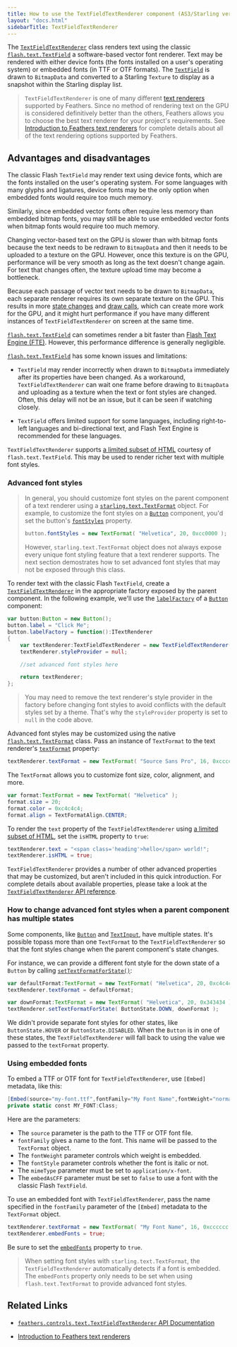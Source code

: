 ```yaml
---
title: How to use the TextFieldTextRenderer component (AS3/Starling version)
layout: "docs.html"
sidebarTitle: TextFieldTextRenderer
---
```


The [`TextFieldTextRenderer`](/api-reference/feathers/controls/text/TextFieldTextRenderer.html) class renders text using the classic [`flash.text.TextField`](https://airsdk.dev/docs/development/text/using-the-textfield-class) a software-based vector font renderer. Text may be rendered with either device fonts (the fonts installed on a user's operating system) or embedded fonts (in TTF or OTF formats). The [`TextField`](https://airsdk.dev/reference/actionscript/3.0/flash/text/engine/TextBlock.html) is drawn to `BitmapData` and converted to a Starling `Texture` to display as a snapshot within the Starling display list.

> `TextFieldTextRenderer` is one of many different [text renderers](./text-renderers.md) supported by Feathers. Since no method of rendering text on the GPU is considered definitively better than the others, Feathers allows you to choose the best text renderer for your project's requirements. See [Introduction to Feathers text renderers](./text-renderers.md) for complete details about all of the text rendering options supported by Feathers.

## Advantages and disadvantages

The classic Flash `TextField` may render text using device fonts, which are the fonts installed on the user's operating system. For some languages with many glyphs and ligatures, device fonts may be the only option when embedded fonts would require too much memory.

Similarly, since embedded vector fonts often require less memory than embedded bitmap fonts, you may still be able to use embedded vector fonts when bitmap fonts would require too much memory.

Changing vector-based text on the GPU is slower than with bitmap fonts because the text needs to be redrawn to `BitmapData` and then it needs to be uploaded to a texture on the GPU. However, once this texture is on the GPU, performance will be very smooth as long as the text doesn't change again. For text that changes often, the texture upload time may become a bottleneck.

Because each passage of vector text needs to be drawn to `BitmapData`, each separate renderer requires its own separate texture on the GPU. This results in more [state changes](https://wiki.starling-framework.org/manual/performance_optimization#minimize_state_changes) and [draw calls](./faq/draw-calls.md), which can create more work for the GPU, and it might hurt performance if you have many different instances of `TextFieldTextRenderer` on screen at the same time.

[`flash.text.TextField`](https://airsdk.dev/docs/development/text/using-the-textfield-class) can sometimes render a bit faster than [Flash Text Engine (FTE)](https://airsdk.dev/docs/development/text/using-the-flash-text-engine). However, this performance difference is generally negligible.

[`flash.text.TextField`](https://airsdk.dev/reference/actionscript/3.0/flash/text/TextField.html) has some known issues and limitations:

- `TextField` may render incorrectly when drawn to `BitmapData` immediately after its properties have been changed. As a workaround, `TextFieldTextRenderer` can wait one frame before drawing to `BitmapData` and uploading as a texture when the text or font styles are changed. Often, this delay will not be an issue, but it can be seen if watching closely.

- `TextField` offers limited support for some languages, including right-to-left languages and bi-directional text, and Flash Text Engine is recommended for these languages.

`TextFieldTextRenderer` supports [a limited subset of HTML](https://airsdk.dev/reference/actionscript/3.0/flash/text/TextField.html#htmlText) courtesy of `flash.text.TextField`. This may be used to render richer text with multiple font styles.

### Advanced font styles

> In general, you should customize font styles on the parent component of a text renderer using a [`starling.text.TextFormat`](https://doc.starling-framework.org/current/starling/text/TextFormat.html) object. For example, to customize the font styles on a [`Button`](./button.md) component, you'd set the button's [`fontStyles`](/api-reference/feathers/controls/Button.html#fontStyles) property.
>
> ```actionscript
> button.fontStyles = new TextFormat( "Helvetica", 20, 0xcc0000 );
> ```
>
> However, `starling.text.TextFormat` object does not always expose every unique font styling feature that a text renderer supports. The next section demostrates how to set advanced font styles that may not be exposed through this class.

To render text with the classic Flash `TextField`, create a [`TextFieldTextRenderer`](/api-reference/feathers/controls/text/TextFieldTextRenderer.html) in the appropriate factory exposed by the parent component. In the following example, we'll use the [`labelFactory`](/api-reference/feathers/controls/Button.html#labelFactory) of a [`Button`](./button.md) component:

```actionscript
var button:Button = new Button();
button.label = "Click Me";
button.labelFactory = function():ITextRenderer
{
	var textRenderer:TextFieldTextRenderer = new TextFieldTextRenderer();
	textRenderer.styleProvider = null;

	//set advanced font styles here

	return textRenderer;
};
```

> You may need to remove the text renderer's style provider in the factory before changing font styles to avoid conflicts with the default styles set by a theme. That's why the `styleProvider` property is set to `null` in the code above.

Advanced font styles may be customized using the native [`flash.text.TextFormat`](https://airsdk.dev/reference/actionscript/3.0/flash/text/TextFormat.html) class. Pass an instance of `TextFormat` to the text renderer's [`textFormat`](/api-reference/feathers/controls/text/TextFieldTextRenderer.html#textFormat) property:

```actionscript
textRenderer.textFormat = new TextFormat( "Source Sans Pro", 16, 0xcccccc );
```

The `TextFormat` allows you to customize font size, color, alignment, and more.

```actionscript
var format:TextFormat = new TextFormat( "Helvetica" );
format.size = 20;
format.color = 0xc4c4c4;
format.align = TextFormatAlign.CENTER;
```

To render the `text` property of the `TextFieldTextRenderer` using [a limited subset of HTML](https://airsdk.dev/reference/actionscript/3.0/flash/text/TextField.html#htmlText), set the `isHTML` property to `true`:

```actionscript
textRenderer.text = "<span class='heading'>hello</span> world!";
textRenderer.isHTML = true;
```

`TextFieldTextRenderer` provides a number of other advanced properties that may be customized, but aren't included in this quick introduction. For complete details about available properties, please take a look at the [`TextFieldTextRenderer` API reference](/api-reference/feathers/controls/text/TextFieldTextRenderer.html).

### How to change advanced font styles when a parent component has multiple states

Some components, like [`Button`](./button.md) and [`TextInput`](./text-input.md), have multiple states. It's possible topass more than one `TextFormat` to the `TextFieldTextRenderer` so that the font styles change when the parent component's state changes.

For instance, we can provide a different font style for the down state of a `Button` by calling [`setTextFormatForState()`](</api-reference/feathers/controls/text/TextFieldTextRenderer.html#setTextFormatForState()>):

```actionscript
var defaultFormat:TextFormat = new TextFormat( "Helvetica", 20, 0xc4c4c4 );
textRenderer.textFormat = defaultFormat;

var downFormat:TextFormat = new TextFormat( "Helvetica", 20, 0x343434 );
textRenderer.setTextFormatForState( ButtonState.DOWN, downFormat );
```

We didn't provide separate font styles for other states, like `ButtonState.HOVER` or `ButtonState.DISABLED`. When the `Button` is in one of these states, the `TextFieldTextRenderer` will fall back to using the value we passed to the `textFormat` property.

### Using embedded fonts

To embed a TTF or OTF font for `TextFieldTextRenderer`, use `[Embed]` metadata, like this:

```actionscript
[Embed(source="my-font.ttf",fontFamily="My Font Name",fontWeight="normal",fontStyle="normal",mimeType="application/x-font",embedAsCFF="false")]
private static const MY_FONT:Class;
```

Here are the parameters:

- The `source` parameter is the path to the TTF or OTF font file.
- `fontFamily` gives a name to the font. This name will be passed to the `TextFormat` object.
- The `fontWeight` parameter controls which weight is embedded.
- The `fontStyle` parameter controls whether the font is italic or not.
- The `mimeType` parameter must be set to `application/x-font`.
- The `embedAsCFF` parameter must be set to `false` to use a font with the classic Flash `TextField`.

To use an embedded font with `TextFieldTextRenderer`, pass the name specified in the `fontFamily` parameter of the `[Embed]` metadata to the `TextFormat` object.

```actionscript
textRenderer.textFormat = new TextFormat( "My Font Name", 16, 0xcccccc );
textRenderer.embedFonts = true;
```

Be sure to set the [`embedFonts`](/api-reference/feathers/controls/text/TextFieldTextRenderer.html#embedFonts) property to `true`.

> When setting font styles with `starling.text.TextFormat`, the `TextFieldTextRenderer` automatically detects if a font is embedded. The `embedFonts` property only needs to be set when using `flash.text.TextFormat` to provide advanced font styles.

## Related Links

- [`feathers.controls.text.TextFieldTextRenderer` API Documentation](/api-reference/feathers/controls/text/TextFieldTextRenderer.html)

- [Introduction to Feathers text renderers](./text-renderers.md)
